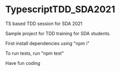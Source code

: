 # TypescriptTDD_SDA2021
TS based TDD session for SDA 2021

Sample project for TDD training for SDA students.

First install dependencies using "npm i"

To run tests, run "npm test"

Have fun coding
